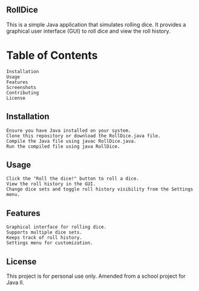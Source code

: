 ## RollDice

This is a simple Java application that simulates rolling dice. It provides a graphical user interface (GUI) to roll dice and view the roll history.

# Table of Contents

    Installation
    Usage
    Features
    Screenshots
    Contributing
    License

## Installation

    Ensure you have Java installed on your system.
    Clone this repository or download the RollDice.java file.
    Compile the Java file using javac RollDice.java.
    Run the compiled file using java RollDice.

## Usage

    Click the "Roll the dice!" button to roll a dice.
    View the roll history in the GUI.
    Change dice sets and toggle roll history visibility from the Settings menu.

## Features

    Graphical interface for rolling dice.
    Supports multiple dice sets.
    Keeps track of roll history.
    Settings menu for customization.

## License

This project is for personal use only. Amended from a school project for Java II.
